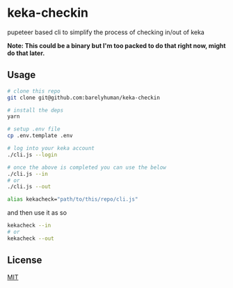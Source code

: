 # keka-checkin

pupeteer based cli to simplify the process of checking in/out of keka

**Note: This could be a binary but I'm too packed to do that right now, might do that later.**

## Usage

```sh
# clone this repo
git clone git@github.com:barelyhuman/keka-checkin

# install the deps
yarn

# setup .env file
cp .env.template .env

# log into your keka account 
./cli.js --login

# once the above is completed you can use the below 
./cli.js --in
# or
./cli.js --out
```

```sh
alias kekacheck="path/to/this/repo/cli.js"
```

and then use it as so

```sh
kekacheck --in
# or
kekacheck --out
```

## License

[MIT](/license)
